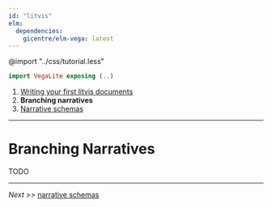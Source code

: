 ```yaml
---
id: "litvis"
elm:
  dependencies:
    gicentre/elm-vega: latest
---
```


@import "../css/tutorial.less"

```elm {l=hidden}
import VegaLite exposing (..)
```

1.  [Writing your first litvis documents](intro1.md)
2.  **Branching narratives**
3.  [Narrative schemas](intro3.md)


---

# Branching Narratives

TODO

---

_Next >>_ [narrative schemas](intro3.md)
